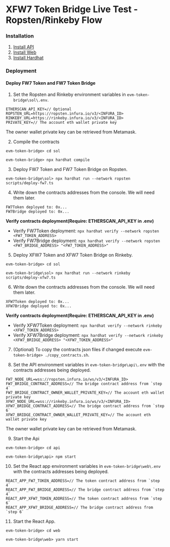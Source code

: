 # XFW7 Token Bridge Live Test - Ropsten/Rinkeby Flow

### Installation

1. [Install API](api/README.md#Installation)
2. [Install Web](web/README.md#Installation)
3. [Install Hardhat](sol/README.md#Installation)

### Deployment

#### Deploy FW7 Token and FW7 Token Bridge
1. Set the Ropsten and Rinkeby environment variables in `evm-token-bridge\sol\.env`.
            
```Example
ETHERSCAN_API_KEY=// Optional
ROPSTEN_URL=https://ropsten.infura.io/v3/<INFURA_ID>
RINKEBY_URL=https://rinkeby.infura.io/v3/<INFURA_ID>
PRIVATE_KEY=// The account eth wallet private key
```

The owner wallet private key can be retrieved from Metamask.

2. Compile the contracts

`evm-token-bridge> cd sol`
   
`evm-token-bridge> npx hardhat compile`

3. Deploy FW7 Token and FW7 Token Bridge on Ropsten.
            
`evm-token-bridge\sol> npx hardhat run --network ropsten scripts/deploy-fw7.ts`

4. Write down the contracts addresses from the console. We will need them later.
```
FW7Token deployed to: 0x...
FW7Bridge deployed to: 0x...
```

**Verify contracts deployment(Require: ETHERSCAN_API_KEY in .env)**
- Verify FW7Token deployment:  `npx hardhat verify --network ropsten <FW7_TOKEN_ADDRESS>`
- Verify FW7Bridge deployment: `npx hardhat verify --network ropsten <FW7_BRIDGE_ADDRESS> "<FW7_TOKEN_ADDRESS>"`

5. Deploy XFW7 Token and XFW7 Token Bridge on Rinkeby.

`evm-token-bridge> cd sol`
            
`evm-token-bridge\sol> npx hardhat run --network rinkeby scripts/deploy-xfw7.ts`

6. Write down the contracts addresses from the console. We will need them later.
```
XFW7Token deployed to: 0x...
XFW7Bridge deployed to: 0x...
```

**Verify contracts deployment(Require: ETHERSCAN_API_KEY in .env)**
- Verify XFW7Token deployment:  `npx hardhat verify --network rinkeby <XFW7_TOKEN_ADDRESS>`
- Verify XFW7Bridge deployment: `npx hardhat verify --network rinkeby <XFW7_BRIDGE_ADDRESS> "<XFW7_TOKEN_ADDRESS>"`

7. (Optional) To copy the contracts json files if changed execute `evm-token-bridge> ./copy_contracts.sh`.

8. Set the API environment variables in `evm-token-bridge\api\.env` with the contracts addresses being deployed.
            
```Example
FW7_NODE_URL=wss://ropsten.infura.io/ws/v3/<INFURA_ID>
FW7_BRIDGE_CONTRACT_ADDRESS=// The bridge contract address from `step 4`
FW7_BRIDGE_CONTRACT_OWNER_WALLET_PRIVATE_KEY=// The account eth wallet private key
XFW7_NODE_URL=wss://rinkeby.infura.io/ws/v3/<INFURA_ID>
XFW7_BRIDGE_CONTRACT_ADDRESS=// The bridge contract address from `step 6`
XFW7_BRIDGE_CONTRACT_OWNER_WALLET_PRIVATE_KEY=// The account eth wallet private key
```

The owner wallet private key can be retrieved from Metamask.

9. Start the Api
            
`evm-token-bridge> cd api`

`evm-token-bridge\api> npm start`

10. Set the React app environment variables in `evm-token-bridge\web\.env` with the contracts addresses being deployed.
            
```Example
REACT_APP_FW7_TOKEN_ADDRESS=// The token contract address from `step 4`
REACT_APP_FW7_BRIDGE_ADDRESS=// The bridge contract address from `step 4`
REACT_APP_XFW7_TOKEN_ADDRESS=// The token contract address from `step 6`
REACT_APP_XFW7_BRIDGE_ADDRESS=// The bridge contract address from `step 6`
```

11. Start the React App.
            
`evm-token-bridge> cd web`

`evm-token-bridge\web> yarn start`